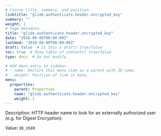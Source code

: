 ```yaml
---
# Course title, summary, and position.
linktitle: "glide.authenticate.header.encrypted_key"
summary: ""
weight: 1
# Page metadata.
title: "glide.authenticate.header.encrypted_key"
date: "2018-09-09T00:00:00Z"
lastmod: "2018-09-09T00:00:00Z"
draft: false  # Is this a draft? true/false
toc: true  # Show table of contents? true/false
type: docs  # Do not modify.

# Add menu entry to sidebar.
# - name: Declare this menu item as a parent with ID name.
# - weight: Position of link in menu.
menu:
  properties:
    parent: Properties
    name: "glide.authenticate.header.encrypted_key"
    weight: 1
---
```


Description: HTTP header name to look for an externally authorized user (e.g. for Digest Encryption):


Value: `DE_USER`